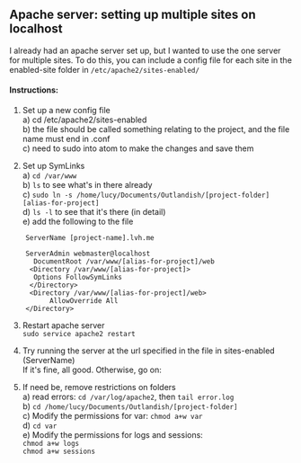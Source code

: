 ## Apache server: setting up multiple sites on localhost

I already had an apache server set up, but I wanted to use the one server for multiple sites. To do this, you can include a config file for each site in the enabled-site folder in `/etc/apache2/sites-enabled/`

#### Instructions:

1. Set up a new config file  
a) cd /etc/apache2/sites-enabled  
b) the file should be called something relating to the project, and the file name must end in .conf  
c) need to sudo into atom to make the changes and save them  

2. Set up SymLinks  
a) `cd /var/www`  
b) `ls` to see what's in there already  
c) `sudo ln -s /home/lucy/Documents/Outlandish/[project-folder] [alias-for-project]`  
d) `ls -l` to see that it's there (in detail)  
e) add the following to the file  

```
    ServerName [project-name].lvh.me

    ServerAdmin webmaster@localhost
      DocumentRoot /var/www/[alias-for-project]/web
     <Directory /var/www/[alias-for-project]>
      Options FollowSymLinks
     </Directory>
     <Directory /var/www/[alias-for-project]/web>
          AllowOverride All
    </Directory>
```

3. Restart apache server  
`sudo service apache2 restart`  

5. Try running the server at the url specified in the file in sites-enabled (ServerName)  
If it's fine, all good. Otherwise, go on:  

6. If need be, remove restrictions on folders  
a) read errors: `cd /var/log/apache2`, then `tail error.log`  
b) `cd /home/lucy/Documents/Outlandish/[project-folder]`  
c) Modify the permissions for var: `chmod a+w var`  
d) `cd var`  
e) Modify the permissions for logs and sessions:  
    `chmod a+w logs`  
    `chmod a+w sessions`  
